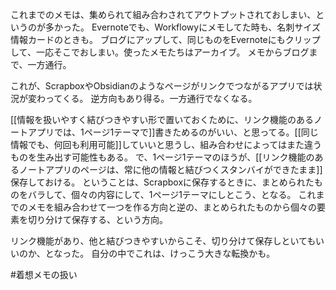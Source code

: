 これまでのメモは、集められて組み合わされてアウトプットされておしまい、というのが多かった。
Evernoteでも、Workflowyにメモしてた時も、名刺サイズ情報カードのときも。
ブログにアップして、同じものをEvernoteにもクリップして、一応そこでおしまい。使ったメモたちはアーカイブ。
メモからブログまで、一方通行。

これが、ScrapboxやObsidianのようなページがリンクでつながるアプリでは状況が変わってくる。
逆方向もあり得る。一方通行でなくなる。

[[情報を扱いやすく結びつきやすい形で置いておくために、リンク機能のあるノートアプリでは、1ページ1テーマで]]書きためるのがいい、と思ってる。[[同じ情報でも、何回も利用可能]]していいと思うし、組み合わせによってはまた違うものを生み出す可能性もある。
で、1ページ1テーマのほうが、[[リンク機能のあるノートアプリのページは、常に他の情報と結びつくスタンバイができたまま]]保存しておける。
ということは、Scrapboxに保存するときに、まとめられたものをバラして、個々の内容にして、1ページ1テーマにしとこう、となる。
これまでのメモを組み合わせて一つを作る方向と逆の、まとめられたものから個々の要素を切り分けて保存する、という方向。

リンク機能があり、他と結びつきやすいからこそ、切り分けて保存しといてもいいのか、となった。
自分の中でこれは、けっこう大きな転換かも。

#着想メモの扱い 